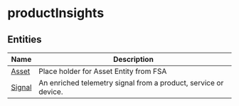 
# productInsights


## Entities

|Name|Description|
|---|---|
|[Asset](Asset.md)|Place holder for Asset Entity from FSA  |
|[Signal](Signal.md)|An enriched telemetry signal from a product, service or device.  |
